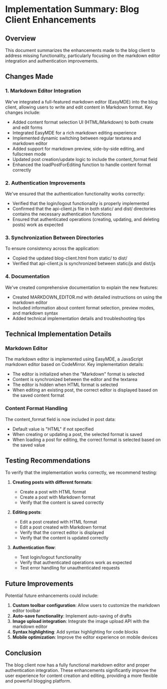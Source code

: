 # Implementation Summary: Blog Client Enhancements

## Overview

This document summarizes the enhancements made to the blog client to address missing functionality, particularly focusing on the markdown editor integration and authentication improvements.

## Changes Made

### 1. Markdown Editor Integration

We've integrated a full-featured markdown editor (EasyMDE) into the blog client, allowing users to write and edit content in Markdown format. Key changes include:

- Added content format selection UI (HTML/Markdown) to both create and edit forms
- Integrated EasyMDE for a rich markdown editing experience
- Implemented dynamic switching between regular textarea and markdown editor
- Added support for markdown preview, side-by-side editing, and fullscreen mode
- Updated post creation/update logic to include the content_format field
- Enhanced the loadPostForEditing function to handle content format correctly

### 2. Authentication Improvements

We've ensured that the authentication functionality works correctly:

- Verified that the login/logout functionality is properly implemented
- Confirmed that the api-client.js file in both static/ and dist/ directories contains the necessary authentication functions
- Ensured that authenticated operations (creating, updating, and deleting posts) work as expected

### 3. Synchronization Between Directories

To ensure consistency across the application:

- Copied the updated blog-client.html from static/ to dist/
- Verified that api-client.js is synchronized between static/js and dist/js

### 4. Documentation

We've created comprehensive documentation to explain the new features:

- Created MARKDOWN_EDITOR.md with detailed instructions on using the markdown editor
- Included information about content format selection, preview modes, and markdown syntax
- Added technical implementation details and troubleshooting tips

## Technical Implementation Details

### Markdown Editor

The markdown editor is implemented using EasyMDE, a JavaScript markdown editor based on CodeMirror. Key implementation details:

- The editor is initialized when the "Markdown" format is selected
- Content is synchronized between the editor and the textarea
- The editor is hidden when HTML format is selected
- When editing an existing post, the correct editor is displayed based on the saved content format

### Content Format Handling

The content_format field is now included in post data:

- Default value is "HTML" if not specified
- When creating or updating a post, the selected format is saved
- When loading a post for editing, the correct format is selected based on the saved value

## Testing Recommendations

To verify that the implementation works correctly, we recommend testing:

1. **Creating posts with different formats**:
   - Create a post with HTML format
   - Create a post with Markdown format
   - Verify that the content is saved correctly

2. **Editing posts**:
   - Edit a post created with HTML format
   - Edit a post created with Markdown format
   - Verify that the correct editor is displayed
   - Verify that the content is updated correctly

3. **Authentication flow**:
   - Test login/logout functionality
   - Verify that authenticated operations work as expected
   - Test error handling for unauthenticated requests

## Future Improvements

Potential future enhancements could include:

1. **Custom toolbar configuration**: Allow users to customize the markdown editor toolbar
2. **Auto-save functionality**: Implement auto-saving of drafts
3. **Image upload integration**: Integrate the image upload API with the markdown editor
4. **Syntax highlighting**: Add syntax highlighting for code blocks
5. **Mobile optimization**: Improve the editor experience on mobile devices

## Conclusion

The blog client now has a fully functional markdown editor and proper authentication integration. These enhancements significantly improve the user experience for content creation and editing, providing a more flexible and powerful blogging platform.
